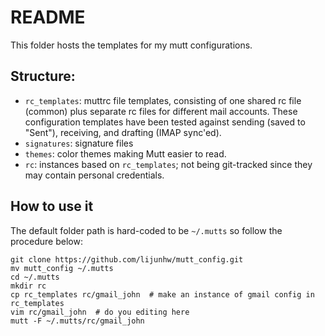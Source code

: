 # README

This folder hosts the templates for my mutt configurations. 

## Structure:

* `rc_templates`: muttrc file templates, consisting of one shared rc file (common) plus separate rc files for different mail accounts. These configuration templates have been tested against sending (saved to "Sent"), receiving, and drafting (IMAP sync'ed). 
* `signatures`: signature files
* `themes`: color themes making Mutt easier to read. 
* `rc`: instances based on `rc_templates`; not being git-tracked since they may contain personal credentials.


## How to use it

The default folder path is hard-coded to be `~/.mutts` so follow the procedure below:

```
git clone https://github.com/lijunhw/mutt_config.git
mv mutt_config ~/.mutts
cd ~/.mutts
mkdir rc
cp rc_templates rc/gmail_john  # make an instance of gmail config in rc_templates
vim rc/gmail_john  # do you editing here
mutt -F ~/.mutts/rc/gmail_john
```

